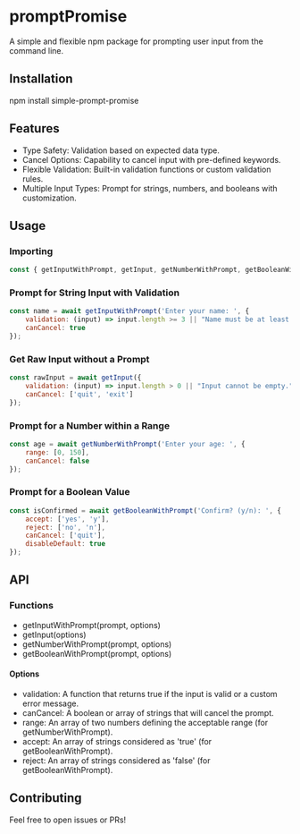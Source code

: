 promptPromise
=============

A simple and flexible npm package for prompting user input from the command line.

Installation
------------

npm install simple-prompt-promise

Features
--------

- Type Safety: Validation based on expected data type.
- Cancel Options: Capability to cancel input with pre-defined keywords.
- Flexible Validation: Built-in validation functions or custom validation rules.
- Multiple Input Types: Prompt for strings, numbers, and booleans with customization.

Usage
-----

### Importing

```javascript
const { getInputWithPrompt, getInput, getNumberWithPrompt, getBooleanWithPrompt } = require('promptPromise');
```

### Prompt for String Input with Validation

```javascript
const name = await getInputWithPrompt('Enter your name: ', {
    validation: (input) => input.length >= 3 || "Name must be at least 3 characters long.",
    canCancel: true
});
```

### Get Raw Input without a Prompt

```javascript
const rawInput = await getInput({
    validation: (input) => input.length > 0 || "Input cannot be empty.",
    canCancel: ['quit', 'exit']
});
```

### Prompt for a Number within a Range

```javascript
const age = await getNumberWithPrompt('Enter your age: ', {
    range: [0, 150],
    canCancel: false
});
```

### Prompt for a Boolean Value

```javascript
const isConfirmed = await getBooleanWithPrompt('Confirm? (y/n): ', {
    accept: ['yes', 'y'],
    reject: ['no', 'n'],
    canCancel: ['quit'],
    disableDefault: true
});
```

API
---

### Functions

- getInputWithPrompt(prompt, options)
- getInput(options)
- getNumberWithPrompt(prompt, options)
- getBooleanWithPrompt(prompt, options)

#### Options

- validation: A function that returns true if the input is valid or a custom error message.
- canCancel: A boolean or array of strings that will cancel the prompt.
- range: An array of two numbers defining the acceptable range (for getNumberWithPrompt).
- accept: An array of strings considered as 'true' (for getBooleanWithPrompt).
- reject: An array of strings considered as 'false' (for getBooleanWithPrompt).

Contributing
------------

Feel free to open issues or PRs!
